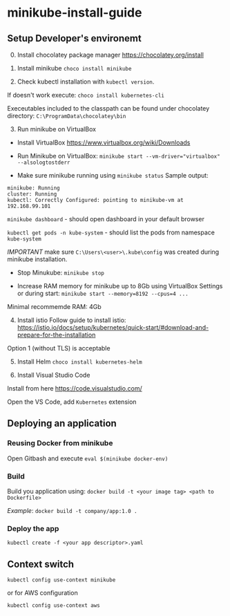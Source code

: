 # minikube-install-guide

## Setup Developer's environemt

0. Install chocolatey package manager
https://chocolatey.org/install

1. Install minikube
`choco install minikube`

2. Check kubectl installation with `kubectl version`.

If doesn't work execute: `choco install kubernetes-cli`

Execeutables included to the classpath can be found under chocolatey directory: `C:\ProgramData\chocolatey\bin`

3. Run minikube on VirtualBox

- Install VirtualBox
https://www.virtualbox.org/wiki/Downloads

- Run Minikube on VirtualBox: 
`minikube start --vm-driver="virtualbox" --alsologtostderr`

- Make sure minikube running using `minikube status`
Sample output:
```
minikube: Running
cluster: Running
kubectl: Correctly Configured: pointing to minikube-vm at 192.168.99.101
```
`minikube dashboard` - should open dashboard in your default browser

`kubectl get pods -n kube-system` - should list the pods from namespace `kube-system`

*IMPORTANT* make sure `C:\Users\<user>\.kube\config` was created  during minikube installation. 

- Stop Minukube:
`minikube stop`

- Increase RAM memory for minikube up to 8Gb using VirtualBox Settings or during start: `minikube start --memory=8192 --cpus=4 ...`

Minimal recommemde RAM: 4Gb

4. Install istio
Follow guide to install istio: https://istio.io/docs/setup/kubernetes/quick-start/#download-and-prepare-for-the-installation

Option 1 (without TLS) is acceptable

5. Install Helm 
`choco install kubernetes-helm`


6. Install Visual Studio Code

Install from here https://code.visualstudio.com/

Open the VS Code, add `Kubernetes` extension

## Deploying an application

### Reusing Docker from minikube
Open Gitbash and execute `eval $(minikube docker-env)`

### Build
Build you application using: `docker build -t <your image tag> <path to Dockerfile>`

*Example*: `docker build -t company/app:1.0 .`

### Deploy the app

`kubectl create -f <your app descriptor>.yaml`

## Context switch

`kubectl config use-context minikube`

or for AWS configuration

`kubectl config use-context aws`
